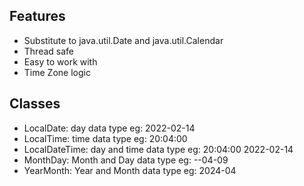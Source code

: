 ## Features
- Substitute to java.util.Date and java.util.Calendar 
- Thread safe 
- Easy to work with 
- Time Zone logic

## Classes
- LocalDate: day data type eg: 2022-02-14
- LocalTime: time data type eg: 20:04:00
- LocalDateTime: day and time data type eg: 20:04:00 2022-02-14
- MonthDay: Month and Day data type eg: --04-09
- YearMonth: Year and Month data type eg: 2024-04
